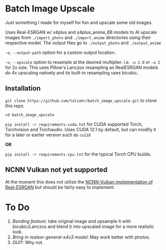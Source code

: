 # Batch Image Upscale

Just something I made for myself for fun and upscale some old images.

Uses Real-ESRGAN w/ x4plus and x4plus_anime_6B models to AI upscale images from `./import_photo` and `./import_anime` directories using their respective model. The output files go to `./output_photo` and `./output_anime`

`-o`, `--output-path` option for a custom output location.

`-u`, `--upscale` option to resample at the desired multiplier. i.e. `-u 2.0` or `-u 2` for 2x size. This uses Pillow's Lanczos resampling as RealESRGAN models do 4x upscaling natively and its built-in resampling uses bicubic.

## Installation

`git clone https://github.com/talzahr/batch_image_upscale.git` to clone this repo.

`cd batch_image_upscale`

`pip install -r requirements-cuda.txt` for CUDA supported Torch, Torchvision and Torchaudio. Uses CUDA 12.1 by default, but can modify it for a later or earlier version such as `cu118`

**OR**

`pip install -r requirements-cpu.txt` for the typical Torch CPU builds.

## NCNN Vulkan not yet supported

At the moment this does not utilize the [NCNN-Vulkan implementation of Real-ESRGAN](https://github.com/xinntao/Real-ESRGAN-ncnn-vulkan) but should be fairly easy to implement.

# To Do

1. *Bending feature*: take original image and upsample it with bicubic/Lanczos and blend it into upscaled image for a more realistic look.
2. *Bring in realesr-general-x4v3 model*: May work better with photos.
3. *GUI*?: Why not. 
